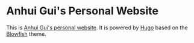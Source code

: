 # Anhui Gui's Personal Website
This is [Anhui Gui's personal website](https://yukisschu.github.io/anhuigui/). It is powered by [Hugo](https://gohugo.io/) based on the [Blowfish](https://github.com/nunocoracao/blowfish/tree/main) theme.
